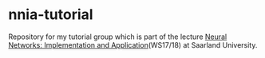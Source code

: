 # nnia-tutorial
Repository for my tutorial group which is part of the lecture [Neural Networks: Implementation and Application](https://www.lsv.uni-saarland.de/index.php?id=174)(WS17/18) at Saarland University.
